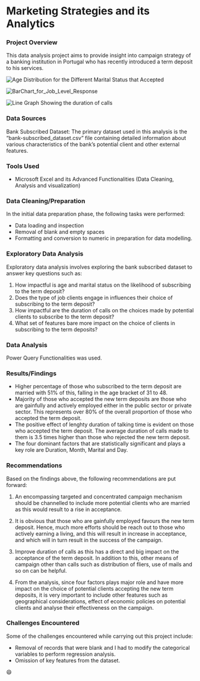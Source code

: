 # Marketing Strategies and its Analytics 

### Project Overview
This data analysis project aims to provide insight into campaign strategy of a banking institution in Portugal who has recently introduced a term deposit to his 
services.  

![Age Distribution for the Different Marital Status that Accepted](https://github.com/VincentOdiaka/marketing_analytics_and_strategies/assets/136932478/96e1d246-d1b2-41c1-a919-04933a82b611)


![BarChart_for_Job_Level_Response](https://github.com/VincentOdiaka/marketing_analytics_and_strategies/assets/136932478/8bf9995e-dccf-4bf4-8fa2-19221c015828)


![Line Graph Showing the duration of calls ](https://github.com/VincentOdiaka/marketing_analytics_and_strategies/assets/136932478/6cfe6192-eac7-4421-96a1-64450fb7e971)


### Data Sources
Bank Subscribed Dataset: The primary dataset used in this analysis is the “bank-subscribed_dataset.csv” file containing detailed information about various characteristics of the bank’s potential client and other external features.

### Tools Used
  - Microsoft Excel and its Advanced Functionalities (Data Cleaning, Analysis and visualization)


### Data Cleaning/Preparation
In the initial data preparation phase, the following tasks were performed: 
- Data loading and inspection
- Removal of blank and empty spaces
- Formatting and conversion to numeric in preparation for data modelling.


### Exploratory Data Analysis
Exploratory data analysis involves exploring the bank subscribed dataset to answer key questions such as:

  1. How impactful is age and marital status on the likelihood of subscribing to the term deposit? 
  2. Does the type of job clients engage in influences their choice of subscribing to the term deposit? 
  3. How impactful are the duration of calls on the choices made by potential clients to subscribe to the term deposit? 
  4. What set of features bare more impact on the choice of clients in subscribing to the term deposits?

   
### Data Analysis
Power Query Functionalities was used.


### Results/Findings
  - Higher percentage of those who subscribed to the term deposit are married with 51% of this, falling in the age bracket of 31 to 48.
  - Majority of those who accepted the new term deposits are those who are gainfully and actively employed either in the public sector or private sector. This represents over 80% of the overall proportion 
    of those who accepted the term deposit.
  - The positive effect of lenghty duration of talking time is evident on those who accepted the term deposit. The average duration of calls made to them is 3.5 times higher than those who rejected the 
    new term deposit.
  - The four dominant factors that are statistically significant and plays a key role are Duration, Month, Marital and Day. 
    

### Recommendations
Based on the findings above, the following recommendations are put forward: 

  1. An encompassing targeted and concentrated campaign mechanism should be channelled to include more potential clients who are married as this would result to a rise in acceptance.
   
  2. It is obvious that those who are gainfully employed favours the new term deposit. Hence, much more efforts should be reach out to those who actively earning a living, and this will result in increase      in acceptance, and which will in turn result in the success of the campaign.
   
  3. Improve duration of calls as this has a direct and big impact on the acceptance of the term deposit. In addition to this, other means of campaign other than calls such as distribution of fliers, use       of mails and so on can be helpful.
   
  4. From the analysis, since four factors plays major role and have more impact on the choice of potential clients accepting the new term deposits, it is very important to include other features such as       geographical considerations, effect of economic policies on potential clients and analyse their effectiveness on the campaign.


### Challenges Encountered
Some of the challenges encountered while carrying out this project include: 
  -  Removal of records that were blank and I had to modify the categorical variables to perform regression analysis. 
  -  Omission of key features from the dataset. 

😄

